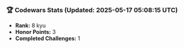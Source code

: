 ### 🏆 Codewars Stats (Updated: 2025-05-17 05:08:15 UTC)

- **Rank:** 8 kyu
- **Honor Points:** 3
- **Completed Challenges:** 1

